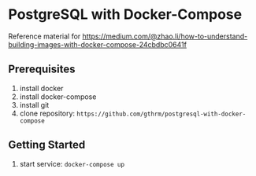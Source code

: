 # PostgreSQL with Docker-Compose 
Reference material for https://medium.com/@zhao.li/how-to-understand-building-images-with-docker-compose-24cbdbc0641f

Prerequisites
-------------
1. install docker
1. install docker-compose
1. install git
1. clone repository: `https://github.com/gthrm/postgresql-with-docker-compose`

Getting Started
---------------
1. start service: `docker-compose up`
